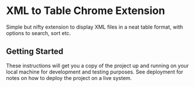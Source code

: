 # XML to Table Chrome Extension

Simple but nifty extension to display XML files in a neat table format, with options to search, sort etc.

## Getting Started

These instructions will get you a copy of the project up and running on your local machine for development and testing purposes. See deployment for notes on how to deploy the project on a live system.
